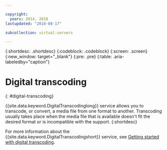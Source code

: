 ```yaml
---

copyright:
  years: 2014, 2018
lastupdated: "2018-08-17"

subcollection: virtual-servers

---
```


{:shortdesc: .shortdesc}
{:codeblock: .codeblock}
{:screen: .screen}
{:new_window: target="_blank"}
{:pre: .pre}
{:table: .aria-labeledby="caption"}


# Digital transcoding
{: #digital-transcoding}

{{site.data.keyword.DigitalTranscodinglong}} service allows you to transcode, or convert, a media file from one format to another. Transcoding usually takes place when the media file that is available doesn't fit the desired format or is incompatible with the support.
{:shortdesc}

For more information about the {{site.data.keyword.DigitalTranscodingshort}} service, see [Getting started with digital transcoding](/docs/infrastructure/digital-transcoding?topic=digital-transcoding-getting-started-with-digital-transcoding#getting-started-with-digital-transcoding).
